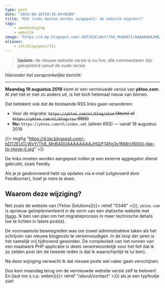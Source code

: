 ```yaml
---
type: post
date: "2019-08-16T20:36:05+0200"
title: "RSS links moeten worden aangepast: de website migreert"
tags:
    - aankondiging
    - website
image: "https://4.bp.blogspot.com/-bDT2EUCLWxY/Th8_MnB40lI/AAAAAAAAJHQ/F14fig3v1NM/s1600/i-like-to-move-it.jpg"
aliases:
    - /nl/blog/post/351
---
```


> **Update:** de nieuwe website versie is nu live, alle commentaren zijn gekopieerd vanuit de oude versie.

*Hieronder het oorspronkelijke bericht:*

---

**Maandag 19 augustus 2019** komt er een vernieuwde versie van **yktoo.com**. Al ziet het er niet zo anders uit, is het toch helemaal nieuw van binnen.

Dat betekent ook dat de bestaande RSS links gaan veranderen:

* Voor de migratie: ~~`https://yktoo.com/nl/blog/atom` (Atom) of `https://yktoo.com/nl/blog/rss` (RSS)~~
* **Nu:** `https://yktoo.com/nl/index.xml` (alleen RSS) — vanaf 19 augustus 2019

<!--more-->

{{< imgfig "https://4.bp.blogspot.com/-bDT2EUCLWxY/Th8_MnB40lI/AAAAAAAAJHQ/F14fig3v1NM/s1600/i-like-to-move-it.jpg" >}}

De links moeten worden aangepast indien je een externe aggregator dienst gebruikt, zoals Feedly.

Als je je geabonneerd hebt op updates via e-mail (uitgevoerd door Feedburner), hoef je niets te doen.

## Waarom deze wijziging?

Net zoals de website van [Yktoo Solutions]({{< relref "0346" >}}), `yktoo.com` is opnieuw geïmplementeerd in de vorm van een statische website met [Hugo](https://gohugo.io/). Ik ben van plan om het migratieprocess in meer technische details toe te lichten in latere post(s).

De voornaamste beweegreden was om zowel administratieve taken als het schrijven van nieuwe blogposts te vereenvoudigen. In de loop der jaren is het namelijk vrij tijdrovend geworden. De complexiteit van het runnen van een maatwerk PHP applicatie is deels verantwoordelijk voor het feit dat ik zo zelden post (en de tweede reden is dat ik waarschijnlijk te lui ben).

Na deze wijziging verwacht ik dat nieuwe posts wel vaker gaan verschijnen.

Dus kom maandag terug om de vernieuwde website versie zelf te beleven! En [laat me s.v.p. weten]({{< relref "/about/contact" >}}) als je een typfoutje ziet!
